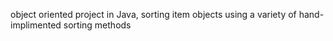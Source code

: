 object oriented project in Java, sorting item objects using a variety of hand-implimented sorting methods
